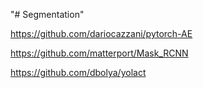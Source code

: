 "# Segmentation" 

https://github.com/dariocazzani/pytorch-AE

https://github.com/matterport/Mask_RCNN

https://github.com/dbolya/yolact
